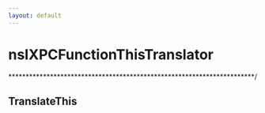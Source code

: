 ```yaml
---
layout: default
---
```


# nsIXPCFunctionThisTranslator #
***********************************************************************/

## TranslateThis ##
